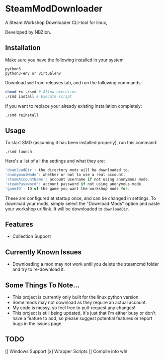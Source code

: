 # SteamModDownloader
A Steam Workshop Downloader CLI-tool for linux,

Developed by NBZion.

## Installation
Make sure you have the following installed in your system
```
python3
python3-env or virtualenv
```

Download `smd` from releases tab, and run the following commands:
```bash
chmod +x ./smd # Allow execution
./smd install # Execute script
```
If you want to replace your already existing installation completely:
```bash
./smd reinstall
```

## Usage
To start SMD (assuming it has been installed properly), run this command:
```
./smd launch
```
Here's a list of all the settings and what they are:
```js
'downloadDir': the directory mods will be downloaded to.
'anonymousMode': whether or not to use a real account.
'steamAccountName': account username if not using anonymous mode.
'steamPassword': account password if not using anonymous mode.
'gameID': ID of the game you want the workshop mods for.
```
These are configured at startup once, and can be changed in settings.
To download your mods, simply select the "Download Mods" option and
paste your workshop url/link. It will be downloaded to `downloadDir`.

## Features
- Collection Support
 
## Currently Known Issues
- Downloading a mod may not work until you delete the steamcmd folder and try to re-download it.

## Some Things To Note...
- This project is currently only built for the linux python version.
- Some mods may not download as they require an actual account.
- My code is messy, so feel free to pull-request any changes!
- This project is still being updated, it's just that I'm either busy or don't have a feature to add, so please suggest potential features or report bugs in the issues page.

## TODO
[] Windows Support
[x] Wrapper Scripts 
[] Compile into whl

